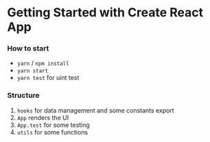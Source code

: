 # Getting Started with Create React App

### **How to start**

- `yarn` / `npm install`
- `yarn start`
- `yarn test` for uint test

### **Structure**

1. `hooks` for data management and some constants export
2. `App` renders the UI
3. `App.test` for some testing
4. `utils` for some functions
